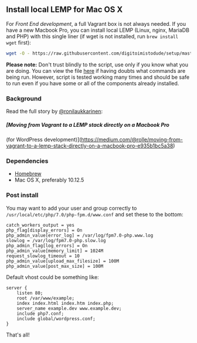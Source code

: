 ## Install local LEMP for Mac OS X

For *Front End development*, a full Vagrant box is not always needed. If you have a new Macbook Pro, you can install local LEMP (Linux, nginx, MariaDB and PHP) with this single liner (if wget is not installed, run `brew install wget` first):

```` bash
wget -O - https://raw.githubusercontent.com/digitoimistodude/setup/master/install.sh | bash
````

**Please note:** Don't trust blindly to the script, use only if you know what you are doing. You can view the file [here](https://github.com/digitoimistodude/osx-lemp-setup/blob/master/install.sh) if having doubts what commands are being run. However, script is tested working many times and should be safe to run even if you have some or all of the components already installed.

### Background

Read the full story by [@ronilaukkarinen](https://github.com/ronilaukkarinen):

##### [Moving from Vagrant to a LEMP stack directly on a Macbook Pro
(for WordPress development)](https://medium.com/@rolle/moving-from-vagrant-to-a-lemp-stack-directly-on-a-macbook-pro-e935b1bc5a38)

### Dependencies

- [Homebrew](https://brew.sh/)
- Mac OS X, preferably 10.12.5

### Post install

You may want to add your user and group correctly to `/usr/local/etc/php/7.0/php-fpm.d/www.conf` and set these to the bottom:

```` nginx
catch_workers_output = yes
php_flag[display_errors] = On
php_admin_value[error_log] = /var/log/fpm7.0-php.www.log 
slowlog = /var/log/fpm7.0-php.slow.log 
php_admin_flag[log_errors] = On
php_admin_value[memory_limit] = 1024M
request_slowlog_timeout = 10
php_admin_value[upload_max_filesize] = 100M
php_admin_value[post_max_size] = 100M
````

Default vhost could be something like:

```` nginx
server {
    listen 80;
    root /var/www/example;
    index index.html index.htm index.php;
    server_name example.dev www.example.dev;
    include php7.conf;
    include global/wordpress.conf;
}
````

That's all!
